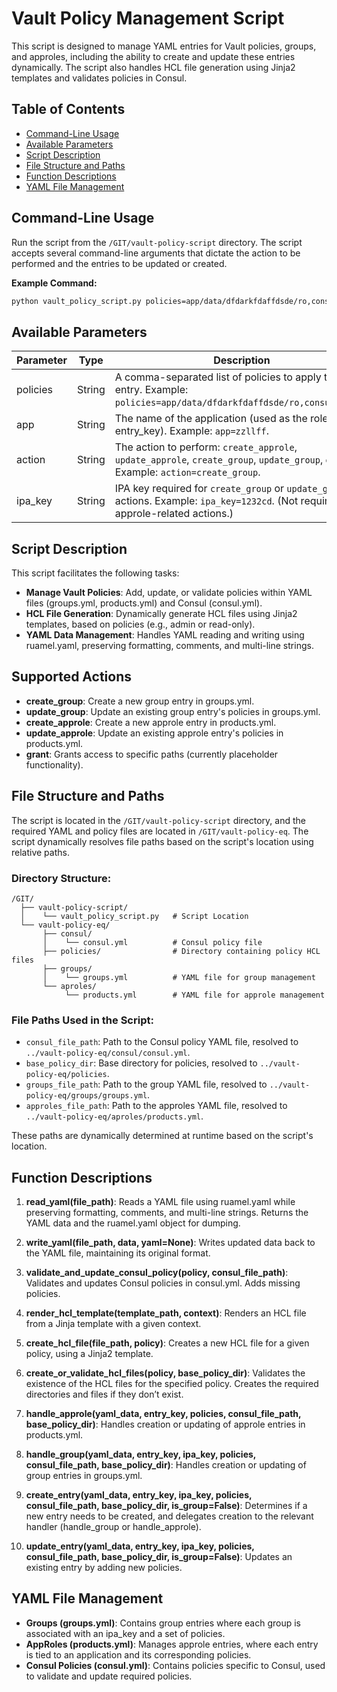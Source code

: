 # Vault Policy Management Script

This script is designed to manage YAML entries for Vault policies, groups, and approles, including the ability to create and update these entries dynamically. The script also handles HCL file generation using Jinja2 templates and validates policies in Consul.

## Table of Contents
- [Command-Line Usage](#command-line-usage)
- [Available Parameters](#available-parameters)
- [Script Description](#script-description)
- [File Structure and Paths](#file-structure-and-paths)
- [Function Descriptions](#function-descriptions)
- [YAML File Management](#yaml-file-management)

## Command-Line Usage

Run the script from the `/GIT/vault-policy-script` directory. The script accepts several command-line arguments that dictate the action to be performed and the entries to be updated or created.

**Example Command:**
```bash
python vault_policy_script.py policies=app/data/dfdarkfdaffdsde/ro,consul_tf_ro app=zzllff action=create_group ipa_key=1232cd
```

## Available Parameters

| Parameter | Type   | Description                                                                                   |
|-----------|--------|-----------------------------------------------------------------------------------------------|
| policies  | String | A comma-separated list of policies to apply to the entry. Example: `policies=app/data/dfdarkfdaffdsde/ro,consul_tf_ro`. |
| app       | String | The name of the application (used as the role_id or entry_key). Example: `app=zzllff`.        |
| action    | String | The action to perform: `create_approle`, `update_approle`, `create_group`, `update_group`, `grant`. Example: `action=create_group`. |
| ipa_key   | String | IPA key required for `create_group` or `update_group` actions. Example: `ipa_key=1232cd`. (Not required for approle-related actions.) |

## Script Description

This script facilitates the following tasks:

- **Manage Vault Policies**: Add, update, or validate policies within YAML files (groups.yml, products.yml) and Consul (consul.yml).
- **HCL File Generation**: Dynamically generate HCL files using Jinja2 templates, based on policies (e.g., admin or read-only).
- **YAML Data Management**: Handles YAML reading and writing using ruamel.yaml, preserving formatting, comments, and multi-line strings.

## Supported Actions

- **create_group**: Create a new group entry in groups.yml.
- **update_group**: Update an existing group entry's policies in groups.yml.
- **create_approle**: Create a new approle entry in products.yml.
- **update_approle**: Update an existing approle entry's policies in products.yml.
- **grant**: Grants access to specific paths (currently placeholder functionality).

## File Structure and Paths

The script is located in the `/GIT/vault-policy-script` directory, and the required YAML and policy files are located in `/GIT/vault-policy-eq`. The script dynamically resolves file paths based on the script's location using relative paths.

### Directory Structure:

```
/GIT/
  ├── vault-policy-script/
  │    └── vault_policy_script.py   # Script Location
  └── vault-policy-eq/
       ├── consul/
       │    └── consul.yml          # Consul policy file
       ├── policies/                # Directory containing policy HCL files
       ├── groups/
       │    └── groups.yml          # YAML file for group management
       └── aproles/
            └── products.yml        # YAML file for approle management
```

### File Paths Used in the Script:

- `consul_file_path`: Path to the Consul policy YAML file, resolved to `../vault-policy-eq/consul/consul.yml`.
- `base_policy_dir`: Base directory for policies, resolved to `../vault-policy-eq/policies`.
- `groups_file_path`: Path to the group YAML file, resolved to `../vault-policy-eq/groups/groups.yml`.
- `approles_file_path`: Path to the approles YAML file, resolved to `../vault-policy-eq/aproles/products.yml`.

These paths are dynamically determined at runtime based on the script's location.

## Function Descriptions

1. **read_yaml(file_path)**: Reads a YAML file using ruamel.yaml while preserving formatting, comments, and multi-line strings. Returns the YAML data and the ruamel.yaml object for dumping.

2. **write_yaml(file_path, data, yaml=None)**: Writes updated data back to the YAML file, maintaining its original format.

3. **validate_and_update_consul_policy(policy, consul_file_path)**: Validates and updates Consul policies in consul.yml. Adds missing policies.

4. **render_hcl_template(template_path, context)**: Renders an HCL file from a Jinja template with a given context.

5. **create_hcl_file(file_path, policy)**: Creates a new HCL file for a given policy, using a Jinja2 template.

6. **create_or_validate_hcl_files(policy, base_policy_dir)**: Validates the existence of the HCL files for the specified policy. Creates the required directories and files if they don’t exist.

7. **handle_approle(yaml_data, entry_key, policies, consul_file_path, base_policy_dir)**: Handles creation or updating of approle entries in products.yml.

8. **handle_group(yaml_data, entry_key, ipa_key, policies, consul_file_path, base_policy_dir)**: Handles creation or updating of group entries in groups.yml.

9. **create_entry(yaml_data, entry_key, ipa_key, policies, consul_file_path, base_policy_dir, is_group=False)**: Determines if a new entry needs to be created, and delegates creation to the relevant handler (handle_group or handle_approle).

10. **update_entry(yaml_data, entry_key, ipa_key, policies, consul_file_path, base_policy_dir, is_group=False)**: Updates an existing entry by adding new policies.

## YAML File Management

- **Groups (groups.yml)**: Contains group entries where each group is associated with an ipa_key and a set of policies.
- **AppRoles (products.yml)**: Manages approle entries, where each entry is tied to an application and its corresponding policies.
- **Consul Policies (consul.yml)**: Contains policies specific to Consul, used to validate and update required policies.
